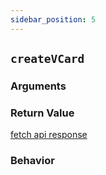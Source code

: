```yaml
---
sidebar_position: 5
---
```

## `createVCard`

### Arguments

### Return Value
[fetch api response](https://developer.mozilla.org/en-US/docs/Web/API/Response)

### Behavior